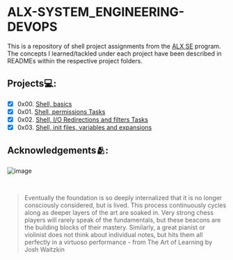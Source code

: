 # **ALX-SYSTEM_ENGINEERING-DEVOPS**
This is a repository of shell project assignments from the [ALX SE](https://www.alxafrica.com/software-engineering/) program.
The concepts I learned/tackled under each project have been described in READMEs within the respective project folders.

## Projects💻:
- [x] 0x00. [Shell, basics](https://github.com/codenvibes/alx-system_engineering-devops/tree/master/0x00-shell_basics)
- [x] 0x01. [Shell, permissions Tasks](https://github.com/codenvibes/alx-system_engineering-devops/tree/master/0x01-shell_permissions)
- [x] 0x02. [Shell, I/O Redirections and filters Tasks]()
- [x] 0x03. [Shell, init files, variables and expansions]()

## Acknowledgements🫂:

![image](https://user-images.githubusercontent.com/89413184/229805677-aca2f974-3cae-4696-83ad-5f2cd1b96264.png)

<br>

> Eventually the foundation is so deeply internalized that it is no longer consciously considered, but is lived. This process continuously cycles along as deeper layers of the art are soaked in. Very strong chess players will rarely speak of the fundamentals, but these beacons are the building blocks of their mastery. Similarly, a great pianist or violinist does not think about individual notes, but hits them all perfectly in a virtuoso performance - from The Art of Learning by Josh Waitzkin

